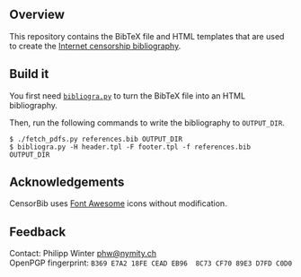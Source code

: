 Overview
--------
This repository contains the BibTeX file and HTML templates that are used to
create the [Internet censorship bibliography](http://censorbib.nymity.ch).

Build it
--------

You first need [`bibliogra.py`](https://github.com/NullHypothesis/bibliograpy)
to turn the BibTeX file into an HTML bibliography.

Then, run the following commands to write the bibliography to `OUTPUT_DIR`.

    $ ./fetch_pdfs.py references.bib OUTPUT_DIR
    $ bibliogra.py -H header.tpl -F footer.tpl -f references.bib OUTPUT_DIR

Acknowledgements
----------------

CensorBib uses [Font Awesome](https://fontawesome.com/license) icons without
modification.

Feedback
--------
Contact: Philipp Winter <phw@nymity.ch>  
OpenPGP fingerprint: `B369 E7A2 18FE CEAD EB96  8C73 CF70 89E3 D7FD C0D0`

